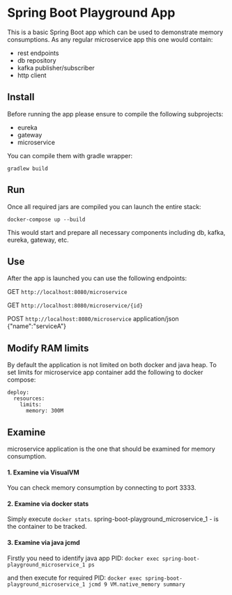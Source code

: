 # Spring Boot Playground App

This is a basic Spring Boot app which can be used to demonstrate memory consumptions.
As any regular microservice app this one would contain:
* rest endpoints 
* db repository 
* kafka publisher/subscriber
* http client

## Install
Before running the app please ensure to compile the following subprojects:
* eureka
* gateway
* microservice

You can compile them with gradle wrapper:

`gradlew build`

## Run
Once all required jars are compiled you can launch the entire stack:

`docker-compose up --build`

This would start and prepare all necessary components including db, kafka, eureka, gateway, etc.

## Use
After the app is launched you can use the following endpoints:

GET `http://localhost:8080/microservice`

GET `http://localhost:8080/microservice/{id}`

POST `http://localhost:8080/microservice` application/json {"name":"serviceA"}

## Modify RAM limits
By default the application is not limited on both docker and java heap.
To set limits for microservice app container add the following to docker compose:
```
deploy:
  resources:
    limits:
      memory: 300M
```

## Examine
microservice application is the one that should be examined for memory consumption.
#### 1. Examine via VisualVM
You can check memory consumption by connecting to port 3333.
#### 2. Examine via docker stats
Simply execute `docker stats`. spring-boot-playground_microservice_1 - is the container to be tracked. 
#### 3. Examine via java jcmd
Firstly you need to identify java app PID:
`docker exec spring-boot-playground_microservice_1 ps`

and then execute for required PID:
`docker exec spring-boot-playground_microservice_1 jcmd 9 VM.native_memory summary`